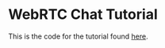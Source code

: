 # WebRTC Chat Tutorial

This is the code for the tutorial found [here](https://www.scaledrone.com/blog/posts/webrtc-chat-tutorial).
